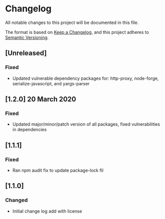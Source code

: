 # Changelog
All notable changes to this project will be documented in this file.

The format is based on [Keep a Changelog](https://keepachangelog.com/en/1.0.0/),
and this project adheres to [Semantic Versioning](https://semver.org/spec/v2.0.0.html).

## [Unreleased]
### Fixed
- Updated vulnerable dependency packages for: http-proxy, node-forge, serialize-javascript, and yargs-parser

## [1.2.0] 20 March 2020
### Fixed
- Updated major/minor/patch version of all packages, fixed vulnerabilities in dependencies

## [1.1.1]
### Fixed
- Ran npm audit fix to update package-lock fil

## [1.1.0]
### Changed
- Initial change log add with license

